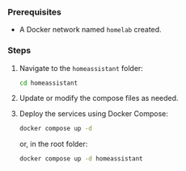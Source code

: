 ### Prerequisites
- A Docker network named `homelab` created.

### Steps
1. Navigate to the `homeassistant` folder:
    ```bash
    cd homeassistant
    ```
2. Update or modify the compose files as needed.
3. Deploy the services using Docker Compose:
    ```bash
    docker compose up -d
    ```
    or, in the root folder:
    
    ```bash
    docker compose up -d homeassistant
    ```
